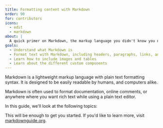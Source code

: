 ```yaml
---
title: Formatting content with Markdown
order: 90
for: contributors
icons: 
  - edit
  - markdown
about: |
  A quick primer on Markdown, the markup language you didn't know you needed in your life
goals:
  - Understand what Markdown is
  - Format text with Markdown, including headers, paragraphs, links, and lists
  - Learn how to include images and tables
  - Learn about the different custom components
---
```


Markdown is a lightweight markup language with plain text formatting syntax. 
It is designed to be easily readable by humans, and computers alike.

Markdown is often used to format documentation, online comments,
or anywhere where you want rich text while using a plain text editor.

In this guide, we'll look at the following topics:

<ReadMore list />

This will be enough to get you started. If you'd like to learn more, 
visit [markdownguide.org](https://www.markdownguide.org/).

